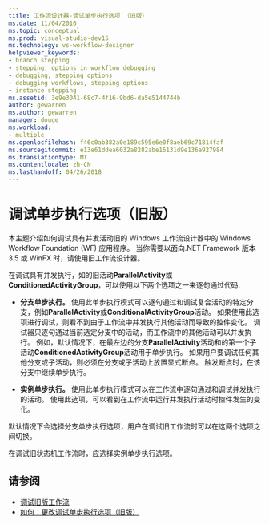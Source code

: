 ```yaml
---
title: 工作流设计器-调试单步执行选项 （旧版）
ms.date: 11/04/2016
ms.topic: conceptual
ms.prod: visual-studio-dev15
ms.technology: vs-workflow-designer
helpviewer_keywords:
- branch stepping
- stepping, options in workflow debugging
- debugging, stepping options
- debugging workflows, stepping options
- instance stepping
ms.assetid: 3e9e3041-68c7-4f16-9bd6-da5e5144744b
author: gewarren
ms.author: gewarren
manager: douge
ms.workload:
- multiple
ms.openlocfilehash: f46c0ab382a0e189c595e6e0f8aeb69c71814faf
ms.sourcegitcommit: e13e61ddea6032a8282abe16131d9e136a927984
ms.translationtype: MT
ms.contentlocale: zh-CN
ms.lasthandoff: 04/26/2018
---
```

# <a name="debug-stepping-options-legacy"></a>调试单步执行选项（旧版）

本主题介绍如何调试具有并发活动旧的 Windows 工作流设计器中的 Windows Workflow Foundation (WF) 应用程序。 当你需要以面向.NET Framework 版本 3.5 或 WinFX 时，请使用旧工作流设计器。

在调试具有并发执行，如的旧活动**ParallelActivity**或**ConditionedActivityGroup**，可以使用以下两个选项之一来逐句通过代码.

-   **分支单步执行。** 使用此单步执行模式可以逐句通过和调试复合活动的特定分支，例如**ParallelActivity**或**ConditionalActivityGroup**活动。 如果使用此选项进行调试，则看不到由于工作流中并发执行其他活动而导致的控件变化。 调试器只逐句通过当前选定分支中的活动，而工作流中的其他活动可以并发执行。 例如，默认情况下，在最左边的分支**ParallelActivity**活动和的第一个子活动**ConditionedActivityGroup**活动用于单步执行。 如果用户要调试任何其他分支或子活动，则必须在分支或子活动上放置显式断点。 触发断点时，在该分支中继续单步执行。

-   **实例单步执行。** 使用此单步执行模式可以在工作流中逐句通过和调试并发执行的活动。 使用此选项，可以看到在工作流中运行并发执行活动时控件发生的变化。

默认情况下会选择分支单步执行选项，用户在调试旧工作流时可以在这两个选项之间切换。

在调试旧状态机工作流时，应选择实例单步执行选项。

## <a name="see-also"></a>请参阅

- [调试旧版工作流](../workflow-designer/debugging-legacy-workflows.md)
- [如何：更改调试单步执行选项（旧版）](../workflow-designer/how-to-change-the-debug-stepping-option-legacy.md)